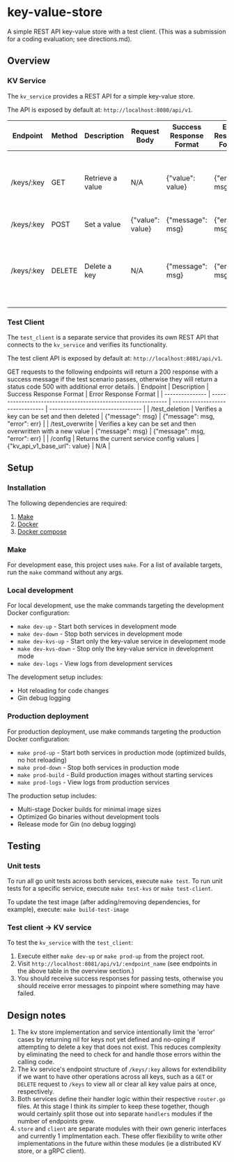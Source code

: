 # key-value-store

A simple REST API key-value store with a test client.
(This was a submission for a coding evaluation; see directions.md).

## Overview

### KV Service

The `kv_service` provides a REST API for a simple key-value store.

The API is exposed by default at: `http://localhost:8080/api/v1`.

| Endpoint   | Method | Description      | Request Body     | Success Response Format | Error Response Format | Notes                                                 |
| ---------- | ------ | ---------------- | ---------------- | ----------------------- | --------------------- | ----------------------------------------------------- |
| /keys/:key | GET    | Retrieve a value | N/A              | {"value": value}        | {"error": msg}        | Returns a `null` value response for keys not found    |
| /keys/:key | POST   | Set a value      | {"value": value} | {"message": msg}        | {"error": msg}        |                                                       |
| /keys/:key | DELETE | Delete a key     | N/A              | {"message": msg}        | {"error": msg}        | Returns a success response even for non-existent keys |

### Test Client

The `test_client` is a separate service that provides its own REST API that connects to the `kv_service` and verifies its functionality.

The test client API is exposed by default at: `http://localhost:8081/api/v1`.

GET requests to the following endpoints will return a 200 response with a success message if the test scenario passes, otherwise they will return a status code 500 with additional error details.
| Endpoint | Description | Success Response Format | Error Response Format |
| --------------- | -------------------------------------------------------------- | -------------------------------- | --------------------------------- |
| /test_deletion | Verifies a key can be set and then deleted | {"message": msg} | {"message": msg, "error": err} |
| /test_overwrite | Verifies a key can be set and then overwritten with a new value | {"message": msg} | {"message": msg, "error": err} |
| /config | Returns the current service config values | {"kv_api_v1_base_url": value} | N/A |

## Setup

### Installation

The following dependencies are required:

1. [Make](https://www.gnu.org/software/make/)
2. [Docker](https://www.docker.com/)
3. [Docker compose](https://docs.docker.com/compose/install/)

### Make

For development ease, this project uses `make`. For a list of available targets, run the `make` command without any args.

### Local development

For local development, use the make commands targeting the development Docker configuration:

- `make dev-up` - Start both services in development mode
- `make dev-down` - Stop both services in development mode
- `make dev-kvs-up` - Start only the key-value service in development mode
- `make dev-kvs-down` - Stop only the key-value service in development mode
- `make dev-logs` - View logs from development services

The development setup includes:

- Hot reloading for code changes
- Gin debug logging

### Production deployment

For production deployment, use make commands targeting the production Docker configuration:

- `make prod-up` - Start both services in production mode (optimized builds, no hot reloading)
- `make prod-down` - Stop both services in production mode
- `make prod-build` - Build production images without starting services
- `make prod-logs` - View logs from production services

The production setup includes:

- Multi-stage Docker builds for minimal image sizes
- Optimized Go binaries without development tools
- Release mode for Gin (no debug logging)

## Testing

### Unit tests

To run all go unit tests across both services, execute `make test`.
To run unit tests for a specific service, execute `make test-kvs` or `make test-client`.

To update the test image (after adding/removing dependencies, for example), execute: `make build-test-image`

### Test client -> KV service

To test the `kv_service` with the `test_client`:

1. Execute either `make dev-up` or `make prod-up` from the project root.
2. Visit `http://localhost:8081/api/v1/:endpoint_name` (see endpoints in the above table in the overview section.)
3. You should receive success responses for passing tests, otherwise you should receive error messages to pinpoint where something may have failed.

## Design notes

1. The kv store implementation and service intentionally limit the 'error' cases by returning nil for keys not yet defined and no-oping if attempting to delete a key that does not exist. This reduces complexity by eliminating the need to check for and handle those errors within the calling code.
2. The kv service's endpoint structure of `/keys/:key` allows for extendibility if we want to have other operations across all keys, such as a `GET` or `DELETE` request to `/keys` to view all or clear all key value pairs at once, respectively.
3. Both services define their handler logic within their respective `router.go` files. At this stage I think its simpler to keep these together, though would certainly split those out into separate `handlers` modules if the number of endpoints grew.
4. `store` and `client` are separate modules with their own generic interfaces and currently 1 implmentation each. These offer flexibility to write other implementations in the future within these modules (ie a distributed KV store, or a gRPC client).
